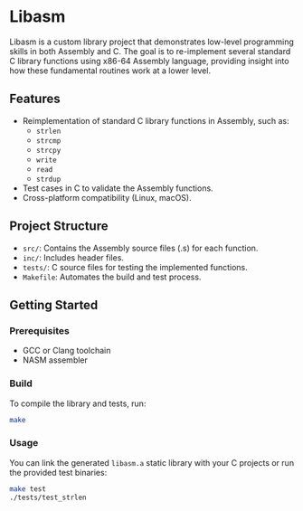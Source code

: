 # Libasm

Libasm is a custom library project that demonstrates low-level programming skills in both Assembly and C. The goal is to re-implement several standard C library functions using x86-64 Assembly language, providing insight into how these fundamental routines work at a lower level.

## Features

- Reimplementation of standard C library functions in Assembly, such as:
  - `strlen`
  - `strcmp`
  - `strcpy`
  - `write`
  - `read`
  - `strdup`
- Test cases in C to validate the Assembly functions.
- Cross-platform compatibility (Linux, macOS).

## Project Structure

- `src/`: Contains the Assembly source files (.s) for each function.
- `inc/`: Includes header files.
- `tests/`: C source files for testing the implemented functions.
- `Makefile`: Automates the build and test process.

## Getting Started

### Prerequisites

- GCC or Clang toolchain
- NASM assembler

### Build

To compile the library and tests, run:

```bash
make
```

### Usage

You can link the generated `libasm.a` static library with your C projects or run the provided test binaries:

```bash
make test
./tests/test_strlen
```
